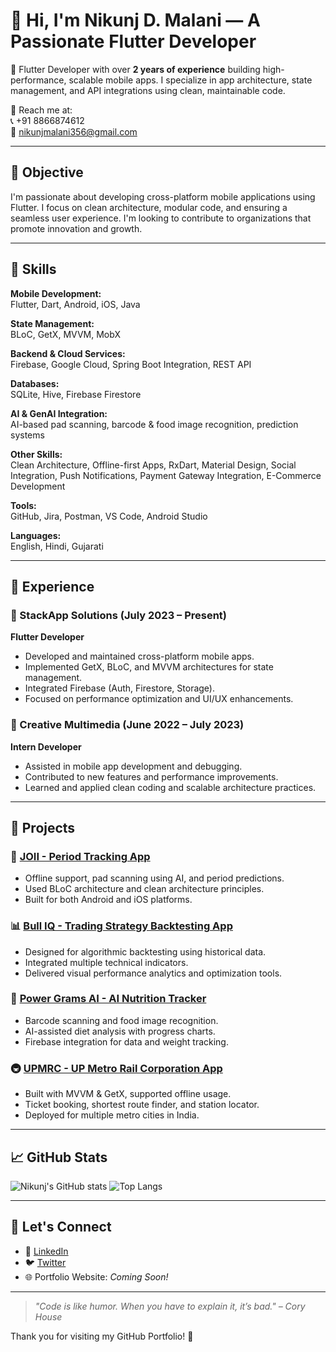 # 👋 Hi, I'm Nikunj D. Malani — A Passionate Flutter Developer

📱 Flutter Developer with over **2 years of experience** building high-performance, scalable mobile apps. I specialize in app architecture, state management, and API integrations using clean, maintainable code.

📩 Reach me at:  
📞 +91 8866874612  
📧 nikunjmalani356@gmail.com

---

## 🎯 Objective

I'm passionate about developing cross-platform mobile applications using Flutter. I focus on clean architecture, modular code, and ensuring a seamless user experience. I'm looking to contribute to organizations that promote innovation and growth.

---

## 🧠 Skills

**Mobile Development:**  
Flutter, Dart, Android, iOS, Java

**State Management:**  
BLoC, GetX, MVVM, MobX

**Backend & Cloud Services:**  
Firebase, Google Cloud, Spring Boot Integration, REST API

**Databases:**  
SQLite, Hive, Firebase Firestore

**AI & GenAI Integration:**  
AI-based pad scanning, barcode & food image recognition, prediction systems

**Other Skills:**  
Clean Architecture, Offline-first Apps, RxDart, Material Design, Social Integration, Push Notifications, Payment Gateway Integration, E-Commerce Development

**Tools:**  
GitHub, Jira, Postman, VS Code, Android Studio

**Languages:**  
English, Hindi, Gujarati

---

## 💼 Experience

### 🏢 StackApp Solutions (July 2023 – Present)  
**Flutter Developer**

- Developed and maintained cross-platform mobile apps.
- Implemented GetX, BLoC, and MVVM architectures for state management.
- Integrated Firebase (Auth, Firestore, Storage).
- Focused on performance optimization and UI/UX enhancements.

### 🏢 Creative Multimedia (June 2022 – July 2023)  
**Intern Developer**

- Assisted in mobile app development and debugging.
- Contributed to new features and performance improvements.
- Learned and applied clean coding and scalable architecture practices.

---

## 🚀 Projects

### 📱 [JOII - Period Tracking App](#)
- Offline support, pad scanning using AI, and period predictions.
- Used BLoC architecture and clean architecture principles.
- Built for both Android and iOS platforms.

### 📊 [Bull IQ - Trading Strategy Backtesting App](#)
- Designed for algorithmic backtesting using historical data.
- Integrated multiple technical indicators.
- Delivered visual performance analytics and optimization tools.

### 🧠 [Power Grams AI - AI Nutrition Tracker](#)
- Barcode scanning and food image recognition.
- AI-assisted diet analysis with progress charts.
- Firebase integration for data and weight tracking.

### 🚇 [UPMRC - UP Metro Rail Corporation App](#)
- Built with MVVM & GetX, supported offline usage.
- Ticket booking, shortest route finder, and station locator.
- Deployed for multiple metro cities in India.

---

## 📈 GitHub Stats

![Nikunj's GitHub stats](https://github-readme-stats.vercel.app/api?username=nikunjmalani&show_icons=true&theme=tokyonight)
![Top Langs](https://github-readme-stats.vercel.app/api/top-langs/?username=nikunjmalani&layout=compact&theme=tokyonight)

---

## 🔗 Let's Connect

- 💼 [LinkedIn](https://www.linkedin.com/in/your-linkedin-profile)
- 🐦 [Twitter](https://twitter.com/yourtwitterhandle)
- 🌐 Portfolio Website: _Coming Soon!_

---

> _"Code is like humor. When you have to explain it, it’s bad." – Cory House_

Thank you for visiting my GitHub Portfolio! 🙏
